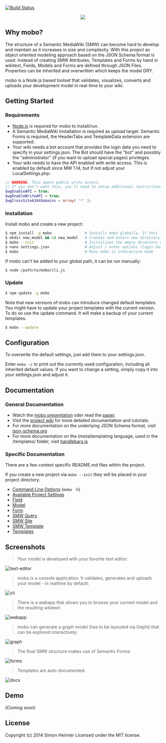 [![Build Status](https://secure.travis-ci.org/Fannon/mobo.png?branch=master)](http://travis-ci.org/Fannon/mobo)

<p align="center">
    <img src ="http://fannon.de/p/mobo-intro/img/logo.png" />
</p>

## Why mobo?
The structure of a Semantic MediaWiki (SMW) can become hard to develop and maintain as it increases in size and complexity.
With this project an object oriented modeling approach based on the JSON Schema format is used.
Instead of creating SMW Attributes, Templates and Forms by hand in wikitext, Fields, Models and Forms are defined through JSON Files. Properties can be inherited and overwritten which keeps the model DRY.

mobo is a Node.js based toolset that validates, visualizes, converts and uploads your development model in real-time to your wiki.

## Getting Started
### Requirements
* [Node.js](http://nodejs.org/) is required for mobo to install/run.
* A Semantic MediaWiki Installation is required as upload target. Semantic Forms is required, the HeaderTabs and TemplateData extension are supported.
* Your wiki needs a bot account that provides the login data you need to specify in your settings.json. The Bot should have the "bot" and possibly the "administrator" (if you want to upload special pages) privileges.
* Your wiki needs to have the API enabled with write access. This is enabled by default since MW 1.14, but if not adjust your LocalSettings.php:

```php
// WARNING: This opens public write access. 
// If you don't want this, you'll need to setup additional restrictions.
$wgEnableAPI = true;
$wgEnableWriteAPI = true;
$wgCrossSiteAJAXdomains = array( '*' );
```

### Installation
Install mobo and create a new project:
```sh
$ npm install -g mobo               # Installs mobo globally. If this fails: "sudo npm install -g mobo"
$ mkdir new_model && cd new_model   # Creates and enters new directory
$ mobo --init                       # Initializes the empty directory with the default structure
$ nano settings.json                # Adjust / enter options (login data for the bot...)
$ mobo                              # Runs mobo in interactive mode
```

If mobo can't be added to your global path, it can be run manually:
```sh
$ node /path/to/mobo/cli.js 
```

### Update
```sh
$ npm update -g mobo
```

Note that new versions of mobo can introduce changed default templates. 
You might have to update your project templates with the current version. 
To do so use the update command. It will make a backup of your current templates.
```sh
$ mobo --update
```

## Configuration
To overwrite the default settings, just add them to your settings.json.

Enter `mobo -c` to print out the currently used configuration, including all inherited default values.
If you want to change a setting, simply copy it into your settings.json and adjust it.

## Documentation
### General Documentation
* Watch the [mobo presentation](http://fannon.de/p/mobo-intro/) oder read the [paper](http://fannon.de/p/mobo-paper.pdf).
* Visit the [project wiki](https://github.com/Fannon/mobo/wiki) for more detailed documentation and tutorials.
* For more documentation on the underlying JSON Schema format, visit [json-schema.org](http://json-schema.org/)
* For more documentation on the (meta)templating language, used in the /templates/ folder, visit [handlebars.js](http://handlebarsjs.com/)

### Specific Documentation
There are a few context specific README.md files within the project.

If you create a new project via `mobo --init` they will be placed in your project directory.
* [Command Line Options](cli.md) (`mobo -h`)
* [Available Project Settings](examples/init/settings.md)
* [Field](examples/init/field/README.md)
* [Model](examples/init/model/README.md)
* [Form](examples/init/form/README.md)
* [SMW Query](examples/init/smw_query/README.md)
* [SMW Site](examples/init/smw_site/README.md)
* [SMW Template](examples/init/smw_template/README.md)
* [Templates](examples/init/templates/README.md)

## Screenshots
> Your model is developed with your favorite text editor:

![text-editor](http://fannon.de/p/mobo-intro/img/st.png)

> mobo is a console application. It validates, generates and uploads your model - in realtime by default:

![cli](http://fannon.de/p/mobo-intro/img/cli2.png)

> There is a webapp that allows you to browse your current model and the resulting wikitext:

![webapp](http://fannon.de/p/mobo-intro/img/webgui.png)

> mobo can generate a graph model (has to be layouted via Gephi) that can be explored interactively:

![graph](http://fannon.de/p/mobo-intro/img/graphselect.png)

> The final SMW structure makes use of Semantic Forms:

![forms](http://fannon.de/p/mobo-intro/img/edit.png)

> Templates are auto-documented:

![docs](http://fannon.de/p/mobo-intro/img/docs.png)

## Demo

_(Coming soon)_


## License

Copyright (c) 2014 Simon Heimler
Licensed under the MIT license.
